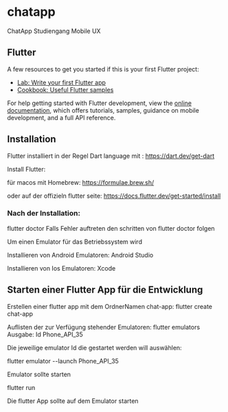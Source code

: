 # chatapp
ChatApp Studiengang Mobile UX

## Flutter
A few resources to get you started if this is your first Flutter project:

- [Lab: Write your first Flutter app](https://docs.flutter.dev/get-started/codelab)
- [Cookbook: Useful Flutter samples](https://docs.flutter.dev/cookbook)

For help getting started with Flutter development, view the
[online documentation](https://docs.flutter.dev/), which offers tutorials,
samples, guidance on mobile development, and a full API reference.

## Installation
Flutter installiert in der Regel Dart language mit : https://dart.dev/get-dart

Install Flutter: 

für macos mit Homebrew: https://formulae.brew.sh/

oder auf der offizieln flutter seite: https://docs.flutter.dev/get-started/install

### Nach der Installation:
flutter doctor 
Falls Fehler auftreten den schritten von flutter doctor folgen

Um einen Emulator für das Betriebssystem wird 

Installieren von Android Emulatoren: Android Studio 

Installieren von Ios Emulatoren: Xcode

## Starten einer Flutter App für die Entwicklung

Erstellen einer flutter app mit dem OrdnerNamen chat-app:
flutter create chat-app

Auflisten der zur Verfügung stehender Emulatoren:
flutter emulators
Ausgabe: 
Id
Phone_API_35

Die jeweilige emulator Id die gestartet werden will auswählen:

flutter emulator --launch Phone_API_35 

Emulator sollte starten

flutter run

Die flutter App sollte auf dem Emulator starten

